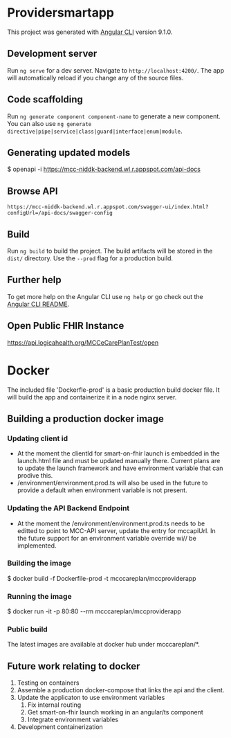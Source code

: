 # Providersmartapp

This project was generated with [Angular CLI](https://github.com/angular/angular-cli) version 9.1.0.

## Development server

Run `ng serve` for a dev server. Navigate to `http://localhost:4200/`. The app will automatically reload if you change any of the source files.

## Code scaffolding

Run `ng generate component component-name` to generate a new component. You can also use `ng generate directive|pipe|service|class|guard|interface|enum|module`.

## Generating updated models

$ openapi -i https://mcc-niddk-backend.wl.r.appspot.com/api-docs

## Browse API
    https://mcc-niddk-backend.wl.r.appspot.com/swagger-ui/index.html?configUrl=/api-docs/swagger-config

## Build

Run `ng build` to build the project. The build artifacts will be stored in the `dist/` directory. Use the `--prod` flag for a production build.

## Further help

To get more help on the Angular CLI use `ng help` or go check out the [Angular CLI README](https://github.com/angular/angular-cli/blob/master/README.md).

## Open Public FHIR Instance
https://api.logicahealth.org/MCCeCarePlanTest/open

# Docker
The included file 'Dockerfle-prod' is a basic production build docker file. It will build the app and containerize it in a node nginx server. 

## Building a production docker image

### Updating client id
- At the moment the clientId for smart-on-fhir launch is embedded in the launch.html file and must be updated manually there. Current plans are to update the launch framework and have environment variable that can prodive this. 
- /environment/environment.prod.ts will also be used in the future to provide a default when environment variable is not present.
  
### Updating the API Backend Endpoint
- At the moment the /environment/environment.prod.ts needs to be editted to point to MCC-API server, update the entry for mccapiUrl. In the future support for an environment variable override wi// be implemented. 

### Building the image
$  docker build -f Dockerfile-prod -t mcccareplan/mccproviderapp

### Running the image

$ docker run -it -p 80:80 --rm mcccareplan/mccproviderapp

### Public build 

The latest images are available at docker hub under mcccareplan/*. 

## Future work relating to docker

1) Testing on containers
1) Assemble a production docker-compose that links the api and the client.
1) Update the applicaton to use environment variables
    1) Fix internal routing
    1) Get smart-on-fhir launch working in an angular/ts component
    1) Integrate environment variables
1) Development containerization


 
